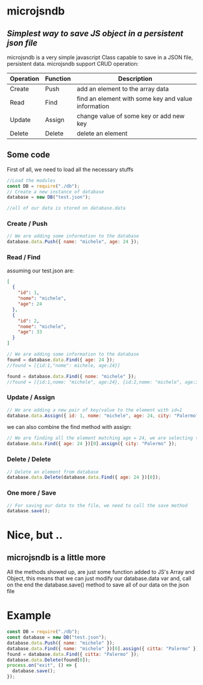 # microjsndb

## _Simplest way to save JS object in a persistent json file_

microjsndb is a very simple javascript Class capable to save in a JSON file, persistent data.
microjsndb support CRUD operation:

| Operation | Function | Description                                         |
| --------- | -------- | --------------------------------------------------- |
| Create    | Push     | add an element to the array data                    |
| Read      | Find     | find an element with some key and value information |
| Update    | Assign   | change value of some key or add new key             |
| Delete    | Delete   | delete an element                                   |

## Some code

First of all, we need to load all the necessary stuffs

```javascript
//Load the modules
const DB = require("./db");
// Create a new instance of database
database = new DB("test.json");

//all of our data is stored on database.data
```

### Create / Push

```javascript
// We are adding some information to the database
database.data.Push({ name: "michele", age: 24 });
```

### Read / Find

assuming our test.json are:

```json
[
  {
    "id": 1,
    "nome": "michele",
    "age": 24
  },
  {
    "id": 2,
    "nome": "michele",
    "age": 33
  }
]
```

```javascript
// We are adding some information to the database
found = database.data.Find({ age: 24 });
//found = [{id:1,"nome": michele, age:24}]

found = database.data.Find({ nome: "michele" });
//found = [{id:1,nome: "michele", age:24}, {id:2,nome: "michele", age:33}]
```

### Update / Assign

```javascript
// We are adding a new pair of key/value to the element with id=1
database.data.Assign({ id: 1, nome: "michele", age: 24, city: "Palermo" });
```

we can also combine the find method with assign:

```javascript
// We are finding all the element matching age = 24, we are selecting the first element of the resulting array, and a assigning to it the new key
database.data.Find({ age: 24 })[0].assign({ city: "Palermo" });
```

### Delete / Delete

```javascript
// Delete an element from database
database.data.Delete(database.data.Find({ age: 24 })[0]);
```

### One more / Save

```javascript
// For saving our data to the file, we need to call the save method
database.save();
```

# Nice, but ..

## microjsndb is a little more

All the methods showed up, are just some function added to JS's Array and Object, this means that we can just modify our
database.data var and, call on the end the database.save() method to save all of our data on the json file

# Example

```javascript
const DB = require("./db");
const database = new DB("test.json");
database.data.Push({ name: "michele" });
database.data.Find({ name: "michele" })[0].assign({ citta: "Palermo" });
found = database.data.Find({ citta: "Palermo" });
database.data.Delete(found[0]);
process.on("exit", () => {
  database.save();
});
```

